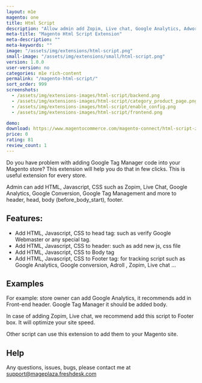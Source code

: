 ```yaml
---
layout: m1e
magento: one
title: Html Script
description: "Allow admin add Zopim, Live chat, Google Analytics, Adwords, GTM without changing code."
meta-title: "Magento Html Script Extension"
meta-description: ""
meta-keywords: ""
image: "/assets/img/extensions/html-script.png"
small-image: "/assets/img/extensions/small/html-script.png"
version: 1.0.0
user-version: no
categories: m1e rich-content
permalink: "/magento-html-script/"
sort_order: 999
screenshots:
  - /assets/img/extensions-images/html-script/backend.png
  - /assets/img/extensions-images/html-script/category_product_page.png
  - /assets/img/extensions-images/html-script/enable_config.png
  - /assets/img/extensions-images/html-script/frontend.png

demo: 
download: https://www.magentocommerce.com/magento-connect/html-script-zopim-live-chat-google-analytics-adwords-conversion-tracking-google-tag-manager.html
price: 0
rating: 81
review_count: 1
---
```


Do you have problem with adding Google Tag Manager code into your Magento store? This extension will help you do that in few clicks. This is useful extension for every store.

Admin can add HTML, Javascript, CSS such as Zopim, Live Chat, Google Analytics, Google Conversion, Google Tag Management and more to header, head, body (before_body_start), footer.

Features:
-----------

- Add HTML, Javascript, CSS to head tag: such as verify Google Webmaster or any special tag.
- Add HTML, Javascript, CSS to header: such as add new js, css file
- Add HTML, Javascript, CSS to Body tag
- Add HTML, Javascript, CSS to Footer tag: for tracking script such as Google Analytics, Google conversion, Adroll , Zopim, Live chat ...

Examples
-----------

For example: store owner can add Google Analytics, it recommends add in Front-end header. Google Tag Manager it should be added body.

In case of adding Zopim, Live chat, we recommend add this script to Footer box. It will optimize your site speed.

Other script can use this extension to add them to your Magento site.

Help
-----------

Any questions, issues, bugs, please contact me at support@mageplaza.freshdesk.com